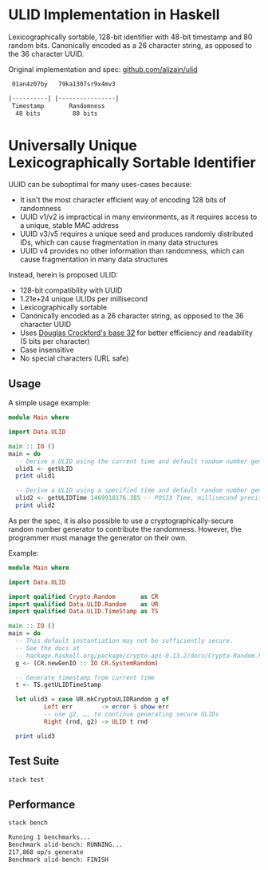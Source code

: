 # ULID Implementation in Haskell

Lexicographically sortable, 128-bit identifier
with 48-bit timestamp and 80 random bits.
Canonically encoded as a 26 character string,
as opposed to the 36 character UUID.

Original implementation and spec: [github.com/alizain/ulid]

[github.com/alizain/ulid]: https://github.com/alizain/ulid/


```txt
 01an4z07by   79ka1307sr9x4mv3

|----------| |----------------|
 Timestamp       Randomness
  48 bits         80 bits
```


# Universally Unique Lexicographically Sortable Identifier

UUID can be suboptimal for many uses-cases because:

- It isn't the most character efficient way of encoding 128 bits of randomness
- UUID v1/v2 is impractical in many environments,
    as it requires access to a unique, stable MAC address
- UUID v3/v5 requires a unique seed and produces randomly distributed IDs,
    which can cause fragmentation in many data structures
- UUID v4 provides no other information than randomness,
    which can cause fragmentation in many data structures

Instead, herein is proposed ULID:

- 128-bit compatibility with UUID
- 1.21e+24 unique ULIDs per millisecond
- Lexicographically sortable
- Canonically encoded as a 26 character string,
    as opposed to the 36 character UUID
- Uses [Douglas Crockford's base 32] for better efficiency and readability
    (5 bits per character)
- Case insensitive
- No special characters (URL safe)

[Douglas Crockford's base 32]: https://www.crockford.com/base32.html


## Usage

A simple usage example:

````haskell
module Main where

import Data.ULID

main :: IO ()
main = do
  -- Derive a ULID using the current time and default random number generator
  ulid1 <- getULID
  print ulid1

  -- Derive a ULID using a specified time and default random number generator
  ulid2 <- getULIDTime 1469918176.385 -- POSIX Time, millisecond precision
  print ulid2
````

As per the spec, it is also possible to use a cryptographically-secure
random number generator to contribute the randomness.
However, the programmer must manage the generator on their own.

Example:

````haskell
module Main where

import Data.ULID

import qualified Crypto.Random       as CR
import qualified Data.ULID.Random    as UR
import qualified Data.ULID.TimeStamp as TS

main :: IO ()
main = do
  -- This default instantiation may not be sufficiently secure.
  -- See the docs at
  -- hackage.haskell.org/package/crypto-api-0.13.2/docs/Crypto-Random.html
  g <- (CR.newGenIO :: IO CR.SystemRandom)

  -- Generate timestamp from current time
  t <- TS.getULIDTimeStamp

  let ulid3 = case UR.mkCryptoULIDRandom g of
          Left err        -> error $ show err
          -- use g2, …, to continue generating secure ULIDs
          Right (rnd, g2) -> ULID t rnd

  print ulid3
````


## Test Suite

```sh
stack test
```


## Performance

```sh
stack bench
```

```txt
Running 1 benchmarks...
Benchmark ulid-bench: RUNNING...
217,868 op/s generate
Benchmark ulid-bench: FINISH
```
